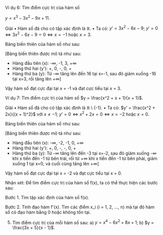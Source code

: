 Ví dụ 6: Tìm điểm cực trị của hàm số

$y = x^3 - 3x^2 - 9x + 11.$

Giải
• Hàm số đã cho có tập xác định là ℝ.
• Ta có: $y' = 3x^2 - 6x - 9$;
$y' = 0 \Leftrightarrow 3x^2 - 6x - 9 = 0 \Leftrightarrow x = -1$ hoặc $x = 3$.

Bảng biến thiên của hàm số như sau:

[Bảng biến thiên được mô tả như sau:
- Hàng đầu tiên (x): -∞, -1, 3, +∞
- Hàng thứ hai (y'): +, 0, -, 0, +
- Hàng thứ ba (y): Từ -∞ tăng lên đến 16 tại x=-1, sau đó giảm xuống -16 tại x=3, rồi tăng lên +∞]

Vậy hàm số đạt cực đại tại x = -1 và đạt cực tiểu tại x = 3.

Ví dụ 7: Tìm điểm cực trị của hàm số $y = \frac{x^2 + x + 1}{x + 1}$.

Giải
• Hàm số đã cho có tập xác định là ℝ \ {-1}.
• Ta có: $y' = \frac{x^2 + 2x}{(x + 1)^2}$ với $x \neq -1$;
$y' = 0 \Leftrightarrow x^2 + 2x = 0 \Leftrightarrow x = -2$ hoặc $x = 0$.

Bảng biến thiên của hàm số như sau:

[Bảng biến thiên được mô tả như sau:
- Hàng đầu tiên (x): -∞, -2, -1, 0, +∞
- Hàng thứ hai (y'): +, 0, -, -, 0, +
- Hàng thứ ba (y): Từ -∞ tăng lên đến -3 tại x=-2, sau đó giảm xuống -∞ khi x tiến đến -1 từ bên trái, rồi từ +∞ khi x tiến đến -1 từ bên phải, giảm xuống 1 tại x=0, và cuối cùng tăng lên +∞]

Vậy hàm số đạt cực đại tại x = -2 và đạt cực tiểu tại x = 0.

Nhận xét: Để tìm điểm cực trị của hàm số f(x), ta có thể thực hiện các bước sau:

Bước 1. Tìm tập xác định của hàm số f(x).

Bước 2. Tính đạo hàm f'(x). Tìm các điểm x_i (i = 1, 2, ..., n) mà tại đó hàm số có đạo hàm bằng 0 hoặc không tồn tại.

5. Tìm điểm cực trị của mỗi hàm số sau:
a) $y = x^4 - 6x^2 + 8x + 1$;
b) $y = \frac{3x + 5}{x - 1}$.